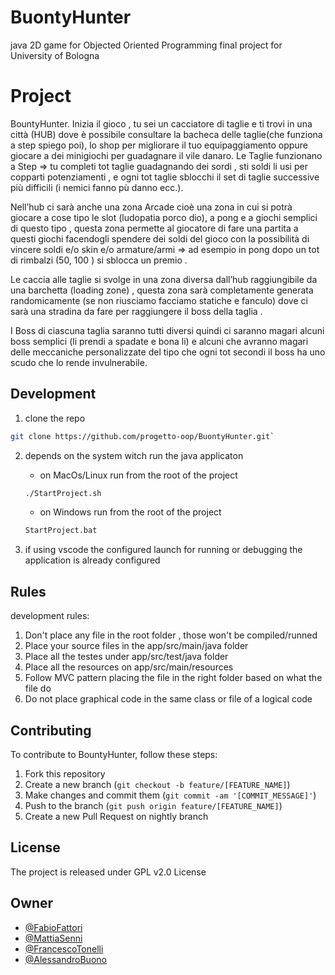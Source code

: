 # BuontyHunter

java 2D game for Objected Oriented Programming final project for University of Bologna

# Project

BountyHunter.
Inizia il gioco , tu sei un cacciatore di taglie e ti trovi in una città (HUB) dove è possibile consultare la bacheca delle taglie(che funziona a step spiego poi), lo shop per migliorare il tuo equipaggiamento oppure giocare a dei minigiochi per guadagnare il vile danaro.
Le Taglie funzionano a Step => tu completi tot taglie guadagnando dei sordi , sti soldi li usi per copparti potenziamenti , e ogni tot taglie sblocchi il set di taglie successive più difficili (i nemici fanno pù danno ecc.).

Nell’hub ci sarà anche una zona Arcade cioè una zona in cui si potrà giocare a cose tipo le slot (ludopatia porco dio), a pong e a giochi semplici di questo tipo , questa zona permette al giocatore di fare una partita a questi giochi facendogli spendere dei soldi del gioco con la possibilità di vincere soldi e/o skin e/o armature/armi => ad esempio in pong dopo un tot di rimbalzi (50, 100 ) si sblocca un premio .

Le caccia alle taglie si svolge in una zona diversa dall’hub raggiungibile da una barchetta (loading zone) , questa zona sarà completamente generata randomicamente (se non riusciamo facciamo statiche e fanculo) dove ci sarà una stradina da fare per raggiungere il boss della taglia .

I Boss di ciascuna taglia saranno tutti diversi quindi ci saranno magari alcuni boss semplici (li prendi a spadate e bona li) e alcuni che avranno magari delle meccaniche personalizzate del tipo che ogni tot secondi il boss ha uno scudo che lo rende invulnerabile.

## Development

1. clone the repo
```bash
git clone https://github.com/progetto-oop/BuontyHunter.git`
```

2. depends on the system witch run the java applicaton

    - on MacOs/Linux run from the root of the project
    ```bash
    ./StartProject.sh
    ```
    - on Windows run from the root of the project
    ```bash
    StartProject.bat
    ```
    
3. if using vscode the configured launch for running or debugging the application is already configured

## Rules

development rules:

1. Don't place any file in the root folder , those won't be compiled/runned
2. Place your source files in the app/src/main/java folder
3. Place all the testes under app/src/test/java folder
4. Place all the resources on app/src/main/resources
5. Follow MVC pattern placing the file in the right folder based on what the file do
6. Do not place graphical code in the same class or file of a logical code

## Contributing

To contribute to BountyHunter, follow these steps:

1. Fork this repository
2. Create a new branch (`git checkout -b feature/[FEATURE_NAME]`)
3. Make changes and commit them (`git commit -am '[COMMIT_MESSAGE]'`)
4. Push to the branch (`git push origin feature/[FEATURE_NAME]`)
5. Create a new Pull Request on nightly branch

## License

The project is released under GPL v2.0 License

## Owner

-   [@FabioFattori](https://github.com/FabioFattori)
-   [@MattiaSenni](https://github.com/mtttia)
-   [@FrancescoTonelli](https://github.com/FrancescoTonelli)
-   [@AlessandroBuono](https://github.com/AlessandroCrazy)
